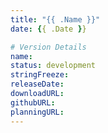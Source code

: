 ```yaml
---
title: "{{ .Name }}"
date: {{ .Date }}

# Version Details
name:
status: development
stringFreeze: 
releaseDate: 
downloadURL:
githubURL:
planningURL:
---
```


